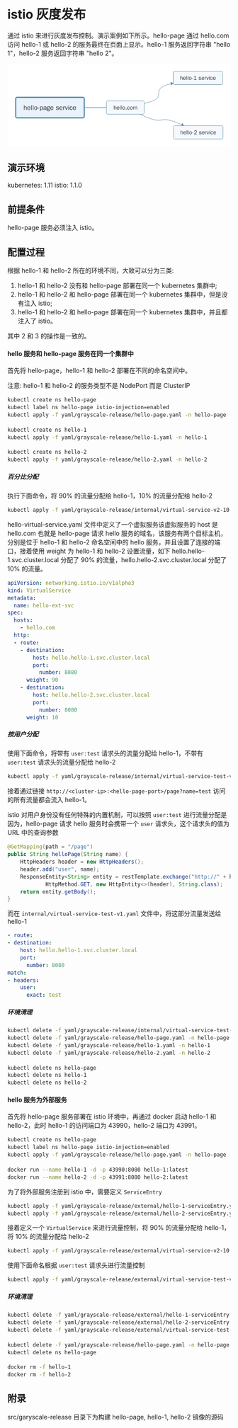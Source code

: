 # istio 灰度发布

通过 istio 来进行灰度发布控制。演示案例如下所示。hello-page 通过 hello.com 访问 hello-1 或 hello-2 的服务最终在页面上显示。hello-1 服务返回字符串 "hello 1"，hello-2 服务返回字符串 "hello 2"。

![istio-grayscale-release.jpg](./img/istio-grayscale-release.jpg)

## 演示环境

kubernetes: 1.11
istio: 1.1.0

## 前提条件

hello-page 服务必须注入 istio。

## 配置过程

根据 hello-1 和 hello-2 所在的环境不同，大致可以分为三类: 

  1. hello-1 和 hello-2 没有和 hello-page 部署在同一个 kubernetes 集群中; 
  2. hello-1 和 hello-2 和 hello-page 部署在同一个 kubernetes 集群中，但是没有注入 istio; 
  3. hello-1 和 hello-2 和 hello-page 部署在同一个 kubernetes 集群中，并且都注入了 istio。

其中 2 和 3 的操作是一致的。

#### hello 服务和 hello-page 服务在同一个集群中

首先将 hello-page，hello-1 和 hello-2 部署在不同的命名空间中。

注意: hello-1 和 hello-2 的服务类型不是 NodePort 而是 ClusterIP

```sh
kubectl create ns hello-page
kubectl label ns hello-page istio-injection=enabled
kubectl apply -f yaml/grayscale-release/hello-page.yaml -n hello-page

kubectl create ns hello-1
kubectl apply -f yaml/grayscale-release/hello-1.yaml -n hello-1

kubectl create ns hello-2
kubectl apply -f yaml/grayscale-release/hello-2.yaml -n hello-2
```

##### 百分比分配

执行下面命令，将 90% 的流量分配给 hello-1，10% 的流量分配给 hello-2

```sh
kubectl apply -f yaml/grayscale-release/internal/virtual-service-v2-10.yaml -n hello-page
```

hello-virtual-service.yaml 文件中定义了一个虚拟服务该虚拟服务的 host 是 hello.com 也就是 hello-page 请求 hello 服务的域名，该服务有两个目标主机，分别是位于 hello-1 和 hello-2 命名空间中的 hello 服务，并且设置了连接的端口，接着使用 weight 为 hello-1 和 hello-2 设置流量，如下 hello.hello-1.svc.cluster.local 分配了 90% 的流量，hello.hello-2.svc.cluster.local 分配了 10% 的流量。

```yaml
apiVersion: networking.istio.io/v1alpha3
kind: VirtualService
metadata:
  name: hello-ext-svc
spec:
  hosts:
    - hello.com
  http:
  - route:
    - destination:
        host: hello.hello-1.svc.cluster.local
        port:
          number: 8080
      weight: 90
    - destination:
        host: hello.hello-2.svc.cluster.local
        port:
          number: 8080
      weight: 10
```

##### 按用户分配

使用下面命令，将带有 `user:test` 请求头的流量分配给 hello-1，不带有 `user:test` 请求头的流量分配给 hello-2

```sh
kubectl apply -f yaml/grayscale-release/internal/virtual-service-test-v1.yaml -n hello-page
```

接着通过链接 `http://<cluster-ip>:<hello-page-port>/page?name=test` 访问的所有流量都会流入 hello-1。

istio 对用户身份没有任何特殊的内置机制，可以按照 `user:test` 进行流量分配是因为，hello-page 请求 hello 服务时会携带一个 `user` 请求头，这个请求头的值为 URL 中的查询参数

```java
@GetMapping(path = "/page")
public String helloPage(String name) {
    HttpHeaders header = new HttpHeaders();
    header.add("user", name);
    ResponseEntity<String> entity = restTemplate.exchange("http://" + helloService + ":" + helloPort + "/hello",
            HttpMethod.GET, new HttpEntity<>(header), String.class);
    return entity.getBody();
}
```

而在 `internal/virtual-service-test-v1.yaml` 文件中，将这部分流量发送给 hello-1

```yaml
- route:
- destination:
    host: hello.hello-1.svc.cluster.local
    port:
      number: 8080
match:
- headers:
    user:
      exact: test
```

##### 环境清理

```sh
kubectl delete -f yaml/grayscale-release/internal/virtual-service-test-v1.yaml -n hello-page
kubectl delete -f yaml/grayscale-release/hello-page.yaml -n hello-page
kubectl delete -f yaml/grayscale-release/hello-1.yaml -n hello-1
kubectl delete -f yaml/grayscale-release/hello-2.yaml -n hello-2

kubectl delete ns hello-page
kubectl delete ns hello-1
kubectl delete ns hello-2
```

#### hello 服务为外部服务

首先将 hello-page 服务部署在 istio 环境中，再通过 docker 启动 hello-1 和 hello-2，此时 hello-1 的访问端口为 43990，hello-2 端口为 43991。

```sh
kubectl create ns hello-page
kubectl label ns hello-page istio-injection=enabled
kubectl apply -f yaml/grayscale-release/hello-page.yaml -n hello-page

docker run --name hello-1 -d -p 43990:8080 hello-1:latest
docker run --name hello-2 -d -p 43991:8080 hello-2:latest
```

为了将外部服务注册到 istio 中，需要定义 `ServiceEntry`

```sh
kubectl apply -f yaml/grayscale-release/external/hello-1-serviceEntry.yaml -n hello-page
kubectl apply -f yaml/grayscale-release/external/hello-2-serviceEntry.yaml -n hello-page
```

接着定义一个 `VirtualService` 来进行流量控制，将 90% 的流量分配给 hello-1，将 10% 的流量分配给 hello-2

```sh
kubectl apply -f yaml/grayscale-release/external/virtual-service-v2-10.yaml -n hello-page
```

使用下面命名根据 `user:test` 请求头进行流量控制

```sh
kubectl apply -f yaml/grayscale-release/external/virtual-service-test-v1.yaml -n hello-page
```

##### 环境清理

```sh
kubectl delete -f yaml/grayscale-release/external/hello-1-serviceEntry.yaml -n hello-page
kubectl delete -f yaml/grayscale-release/external/hello-2-serviceEntry.yaml -n hello-page
kubectl delete -f yaml/grayscale-release/external/virtual-service-test-v1.yaml -n hello-page

kubectl delete -f yaml/grayscale-release/hello-page.yaml -n hello-page
kubectl delete ns hello-page

docker rm -f hello-1
docker rm -f hello-2
```

## 附录

src/garyscale-release 目录下为构建 hello-page, hello-1, hello-2 镜像的源码

